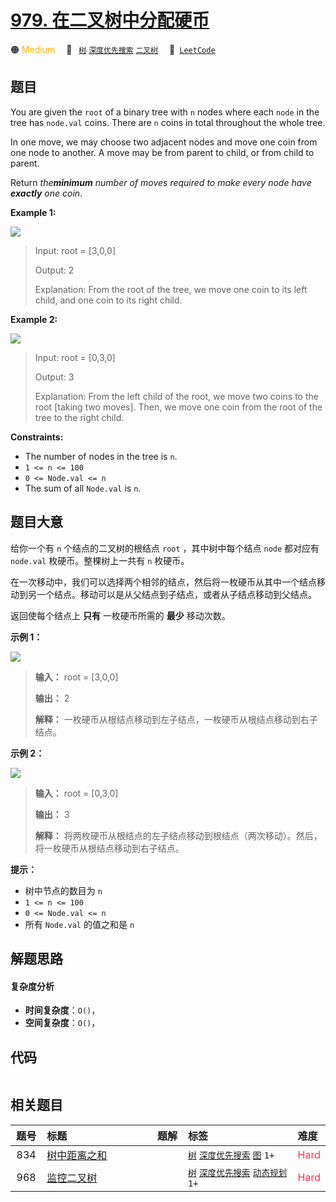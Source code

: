 # [979. 在二叉树中分配硬币](https://leetcode.com/problems/distribute-coins-in-binary-tree)

🟠 <font color=#ffb800>Medium</font>&emsp; 🔖&ensp; [`树`](/leetcode/outline/tag/tree.md) [`深度优先搜索`](/leetcode/outline/tag/depth-first-search.md) [`二叉树`](/leetcode/outline/tag/binary-tree.md)&emsp; 🔗&ensp;[`LeetCode`](https://leetcode.com/problems/distribute-coins-in-binary-tree)


## 题目

You are given the `root` of a binary tree with `n` nodes where each `node` in
the tree has `node.val` coins. There are `n` coins in total throughout the
whole tree.

In one move, we may choose two adjacent nodes and move one coin from one node
to another. A move may be from parent to child, or from child to parent.

Return _the**minimum** number of moves required to make every node have
**exactly** one coin_.



**Example 1:**

![](https://assets.leetcode.com/uploads/2019/01/18/tree1.png)

> Input: root = [3,0,0]
> 
> Output: 2
> 
> Explanation: From the root of the tree, we move one coin to its left child, and one coin to its right child.

**Example 2:**

![](https://assets.leetcode.com/uploads/2019/01/18/tree2.png)

> Input: root = [0,3,0]
> 
> Output: 3
> 
> Explanation: From the left child of the root, we move two coins to the root [taking two moves]. Then, we move one coin from the root of the tree to the right child.

**Constraints:**

  * The number of nodes in the tree is `n`.
  * `1 <= n <= 100`
  * `0 <= Node.val <= n`
  * The sum of all `Node.val` is `n`.


## 题目大意

给你一个有 `n` 个结点的二叉树的根结点 `root` ，其中树中每个结点 `node` 都对应有 `node.val` 枚硬币。整棵树上一共有 `n`
枚硬币。

在一次移动中，我们可以选择两个相邻的结点，然后将一枚硬币从其中一个结点移动到另一个结点。移动可以是从父结点到子结点，或者从子结点移动到父结点。

返回使每个结点上 **只有** 一枚硬币所需的 **最少** 移动次数。



**示例 1：**

![](https://assets.leetcode.com/uploads/2019/01/18/tree1.png)

> 
> 
> 
> 
> 
> **输入：** root = [3,0,0]
> 
> **输出：** 2
> 
> **解释：** 一枚硬币从根结点移动到左子结点，一枚硬币从根结点移动到右子结点。
> 
> 

**示例 2：**

![](https://assets.leetcode.com/uploads/2019/01/18/tree2.png)

> 
> 
> 
> 
> 
> **输入：** root = [0,3,0]
> 
> **输出：** 3
> 
> **解释：** 将两枚硬币从根结点的左子结点移动到根结点（两次移动）。然后，将一枚硬币从根结点移动到右子结点。
> 
> 



**提示：**

  * 树中节点的数目为 `n`
  * `1 <= n <= 100`
  * `0 <= Node.val <= n`
  * 所有 `Node.val` 的值之和是 `n`


## 解题思路

#### 复杂度分析

- **时间复杂度**：`O()`，
- **空间复杂度**：`O()`，

## 代码

```javascript

```

## 相关题目

<!-- prettier-ignore -->
| 题号 | 标题 | 题解 | 标签 | 难度 |
| :------: | :------ | :------: | :------ | :------ |
| 834 | [树中距离之和](https://leetcode.com/problems/sum-of-distances-in-tree) |  |  [`树`](/leetcode/outline/tag/tree.md) [`深度优先搜索`](/leetcode/outline/tag/depth-first-search.md) [`图`](/leetcode/outline/tag/graph.md) `1+` | <font color=#ff334b>Hard</font> |
| 968 | [监控二叉树](https://leetcode.com/problems/binary-tree-cameras) |  |  [`树`](/leetcode/outline/tag/tree.md) [`深度优先搜索`](/leetcode/outline/tag/depth-first-search.md) [`动态规划`](/leetcode/outline/tag/dynamic-programming.md) `1+` | <font color=#ff334b>Hard</font> |

<style>
.blue {
    background-color: #096dd9;
    padding: 0.25rem 0.5rem;
    margin: 0;
    font-size: 0.85em;
    border-radius: 3px;
    color: white;
    font-weight: 500;
}
table th:first-of-type { width: 10%; }
table th:nth-of-type(2) { width: 35%; }
table th:nth-of-type(3) { width: 10%; }
table th:nth-of-type(4) { width: 35%; }
table th:nth-of-type(5) { width: 10%; }
</style>

